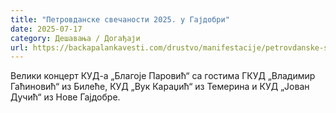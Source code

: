 ```yaml
---
title: "Петровданске свечаности 2025. у Гајдобри"
date: 2025-07-17
category: Дешавања / Догађаји
url: https://backapalankavesti.com/drustvo/manifestacije/petrovdanske-svecanosti-2025-u-gajdobri/
---
```


Велики концерт КУД-а „Благоје Паровић“ са гостима ГКУД „Владимир Гаћиновић“ из Билеће, КУД „Вук Караџић“ из Темерина и КУД „Јован Дучић“ из Нове Гајдобре.

